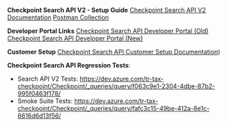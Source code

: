 **Checkpoint Search API V2 - Setup Guide**
[Checkpoint Search API V2 Documentation](https://trten.sharepoint.com/:w:/r/sites/TRTAKSCheckpointAnswers/Shared%20Documents/QA%20Team/Checkpoint%20Search%20API/Checkpoint%20Search%20API%20V2%20Documentation.docx?d=w50442390fc40477db5c6bf9ec54e3a76&csf=1&web=1&e=mXMey8)
[Postman Collection](https://trten.sharepoint.com/sites/TRTAKSCheckpointAnswers/_layouts/15/download.aspx?UniqueId=3abd4e86b24043e588ff929706eaae05&e=eYthPv)

**Developer Portal Links**
[Checkpoint Search API Developer Portal (Old)](https://developerportal.thomsonreuters.com/checkpoint-search-api-v2)
[Checkpoint Search API Developer Portal (New)](https://developers.thomsonreuters.com/pages/api-catalog/f0ffe0b4-899e-455f-af3b-73e554cb5f10#Overview)

**Customer Setup**
[Checkpoint Search API Customer Setup Documentation](https://trten.sharepoint.com/:w:/r/sites/TRTAKSCheckpointAnswers/_layouts/15/Doc.aspx?sourcedoc=%7B10B2E2C0-891D-4A65-B1B7-C499FDDB3F53%7D&file=Customer%20Search%20API%20Setup%20Process.docx&action=default&mobileredirect=true))

**Checkpoint Search API Regression Tests**: 
- Search API V2 Tests: https://dev.azure.com/tr-tax-checkpoint/Checkpoint/_queries/query/f063c9e1-2304-4dbe-87b2-995f0463f178/
- Smoke Suite Tests: https://dev.azure.com/tr-tax-checkpoint/Checkpoint/_queries/query/fafc3c15-49be-412a-8e1c-6616d6d13f56/